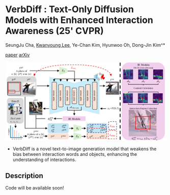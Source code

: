 # VerbDiff : Text-Only Diffusion Models with Enhanced Interaction Awareness (25' CVPR)

SeungJu Cha, [Kwanyoung Lee](https://github.com/mobled37), Ye-Chan Kim,
Hyunwoo Oh, Dong-Jin Kim^*

[paper]()
[arXiv]()

![Teaser figure](figure/pipeline.jpg)

- VerbDiff is a novel text-to-image generation model that weakens the bias between interaction words and objects, enhancing the understanding of interactions.

## Description

Code will be available soon!
